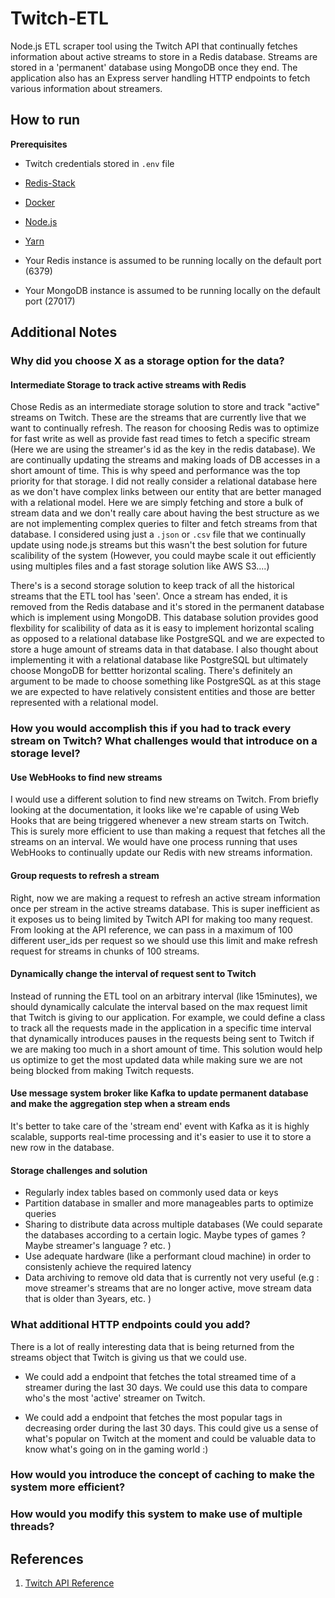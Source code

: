 # Twitch-ETL

Node.js ETL scraper tool using the Twitch API that continually fetches information about active streams to store in a Redis database. Streams are stored in a 'permanent' database using MongoDB once they end. The application also has an Express server handling HTTP endpoints to fetch various information about streamers.

## How to run

**Prerequisites**

- Twitch credentials stored in `.env` file
- [Redis-Stack](https://redis.io/docs/getting-started/install-stack/)
- [Docker](https://docs.docker.com/engine/install/)
- [Node.js](https://nodejs.org/en/download)
- [Yarn](https://classic.yarnpkg.com/lang/en/docs/install/#mac-stable)

- Your Redis instance is assumed to be running locally on the default port (6379)
- Your MongoDB instance is assumed to be running locally on the default port (27017)

## Additional Notes

### Why did you choose X as a storage option for the data?

#### Intermediate Storage to track active streams with Redis

Chose Redis as an intermediate storage solution to store and track "active" streams on Twitch. These are the streams that are currently live that we want to continually refresh. The reason for choosing Redis was to optimize for fast write as well as provide fast read times to fetch a specific stream (Here we are using the streamer's id as the key in the redis database). We are continually updating the streams and making loads of DB accesses in a short amount of time. This is why speed and performance was the top priority for that storage. I did not really consider a relational database here as we don't have complex links between our entity that are better managed with a relational model. Here we are simply fetching and store a bulk of stream data and we don't really care about having the best structure as we are not implementing complex queries to filter and fetch streams from that database. I considered using just a `.json` or `.csv` file that we continually update using node.js streams but this wasn't the best solution for future scalibility of the system (However, you could maybe scale it out efficiently using multiples files and a fast storage solution like AWS S3....)

There's is a second storage solution to keep track of all the historical streams that the ETL tool has 'seen'. Once a stream has ended, it is removed from the Redis database and it's stored in the permanent database which is implement using MongoDB. This database solution provides good flexbility for scalibility of data as it is easy to implement horizontal scaling as opposed to a relational database like PostgreSQL and we are expected to store a huge amount of streams data in that database. I also thought about implementing it with a relational database like PostgreSQL but ultimately choose MongoDB for bettter horizontal scaling. There's definitely an argument to be made to choose something like PostgreSQL as at this stage we are expected to have relatively consistent entities and those are better represented with a relational model.

### How you would accomplish this if you had to track every stream on Twitch? What challenges would that introduce on a storage level?

#### Use WebHooks to find new streams

I would use a different solution to find new streams on Twitch. From briefly looking at the documentation, it looks like we're capable of using Web Hooks that are being triggered whenever a new stream starts on Twitch. This is surely more efficient to use than making a request that fetches all the streams on an interval. We would have one process running that uses WebHooks to continually update our Redis with new streams information.

#### Group requests to refresh a stream

Right, now we are making a request to refresh an active stream information once per stream in the active streams database. This is super inefficient as it exposes us to being limited by Twitch API for making too many request. From looking at the API reference, we can pass in a maximum of 100 different user_ids per request so we should use this limit and make refresh request for streams in chunks of 100 streams.

#### Dynamically change the interval of request sent to Twitch

Instead of running the ETL tool on an arbitrary interval (like 15minutes), we should dynamically calculate the interval based on the max request limit that Twitch is giving to our application. For example, we could define a class to track all the requests made in the application in a specific time interval that dynamically introduces pauses in the requests being sent to Twitch if we are making too much in a short amount of time. This solution would help us optimize to get the most updated data while making sure we are not being blocked from making Twitch requests.

#### Use message system broker like Kafka to update permanent database and make the aggregation step when a stream ends

It's better to take care of the 'stream end' event with Kafka as it is highly scalable, supports real-time processing and it's easier to use it to store a new row in the database.

#### Storage challenges and solution

- Regularly index tables based on commonly used data or keys
- Partition database in smaller and more manageables parts to optimize queries
- Sharing to distribute data across multiple databases (We could separate the databases according to a certain logic. Maybe types of games ? Maybe streamer's language ? etc. )
- Use adequate hardware (like a performant cloud machine) in order to consistenly achieve the required latency
- Data archiving to remove old data that is currently not very useful (e.g : move streamer's streams that are no longer active, move stream data that is older than 3years, etc. )

### What additional HTTP endpoints could you add?

There is a lot of really interesting data that is being returned from the streams object that Twitch is giving us that we could use.

- We could add a endpoint that fetches the total streamed time of a streamer during the last 30 days. We could use this data to compare who's the most 'active' streamer on Twitch.

- We could add a endpoint that fetches the most popular tags in decreasing order during the last 30 days. This could give us a sense of what's popular on Twitch at the moment and could be valuable data to know what's going on in the gaming world :)

### How would you introduce the concept of caching to make the system more efficient?

### How would you modify this system to make use of multiple threads?

## References

1. [Twitch API Reference](https://dev.twitch.tv/docs/api/reference/)
